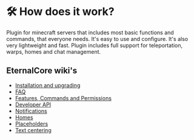 # 🛠️ How does it work?

Plugin for minecraft servers that includes most basic functions and commands, that everyone needs. It's easy to use and configure. It's also very lightweight and fast.
Plugin includes full support for teleportation, warps, homes and chat management.

## EternalCore wiki's
* [Installation and upgrading](installation.md)
* [FAQ](faq.md)
* [Features, Commands and Permissions](features.md)
* [Developer API](using-api.md)
* [Notifications](notifications.md)
* [Homes](homes.md)
* [Placeholders](placeholders.md)
* [Text centering](center.md)
